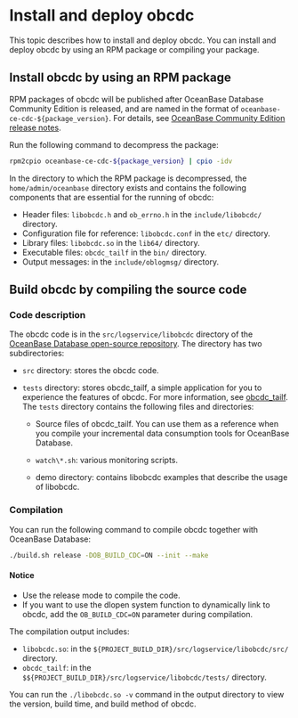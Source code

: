 # Install and deploy obcdc

This topic describes how to install and deploy obcdc. You can install and deploy obcdc by using an RPM package or compiling your package.

## Install obcdc by using an RPM package

RPM packages of obcdc will be published after OceanBase Database Community Edition is released, and are named in the format of `oceanbase-ce-cdc-${package_version}`. For details, see [OceanBase Community Edition release notes](https://github.com/oceanbase/oceanbase/releases).

Run the following command to decompress the package:

```bash
rpm2cpio oceanbase-ce-cdc-${package_version} | cpio -idv
```

In the directory to which the RPM package is decompressed, the `home/admin/oceanbase` directory exists and contains the following components that are essential for the running of obcdc:

* Header files: `libobcdc.h` and `ob_errno.h` in the `include/libobcdc/` directory.
* Configuration file for reference: `libobcdc.conf` in the `etc/` directory.
* Library files: `libobcdc.so` in the `lib64/` directory.
* Executable files: `obcdc_tailf` in the `bin/` directory.
* Output messages: in the `include/oblogmsg/` directory.

## Build obcdc by compiling the source code

### Code description

The obcdc code is in the `src/logservice/libobcdc` directory of the [OceanBase Database open-source repository](https://github.com/oceanbase). The directory has two subdirectories:

* `src` directory: stores the obcdc code.
* `tests` directory: stores obcdc_tailf, a simple application for you to experience the features of obcdc. For more information, see [obcdc_tailf](../100.deploy-and-use-obcdc/300.obcdc-tailf.md). The `tests` directory contains the following files and directories:

   * Source files of obcdc_tailf. You can use them as a reference when you compile your incremental data consumption tools for OceanBase Database.

   * `watch\*.sh`: various monitoring scripts.

   * demo directory: contains libobcdc examples that describe the usage of libobcdc.

### Compilation

You can run the following command to compile obcdc together with OceanBase Database:

```bash
./build.sh release -DOB_BUILD_CDC=ON --init --make
```

  <main id="notice" type='notice'>
    <h4>Notice</h4>
    <ul>
    <li>Use the release mode to compile the code. </li>
    <li>If you want to use the dlopen system function to dynamically link to obcdc, add the <code>OB_BUILD_CDC=ON</code> parameter during compilation. </li>
    </ul>
  </main>

The compilation output includes:

* `libobcdc.so`: in the `${PROJECT_BUILD_DIR}/src/logservice/libobcdc/src/` directory.
* `obcdc_tailf`: in the `$${PROJECT_BUILD_DIR}/src/logservice/libobcdc/tests/` directory.

You can run the `./libobcdc.so -v` command in the output directory to view the version, build time, and build method of obcdc.

